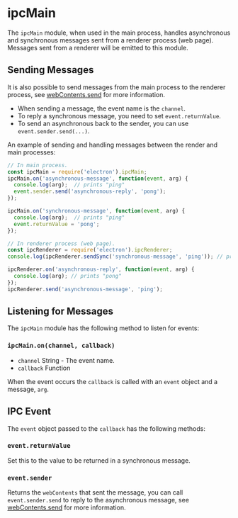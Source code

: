 # ipcMain

The `ipcMain` module, when used in the main process, handles asynchronous and
synchronous messages sent from a renderer process (web page). Messages sent from
a renderer will be emitted to this module.

## Sending Messages

It is also possible to send messages from the main process to the renderer
process, see [webContents.send][webcontents-send] for more information.

* When sending a message, the event name is the `channel`.
* To reply a synchronous message, you need to set `event.returnValue`.
* To send an asynchronous back to the sender, you can use
  `event.sender.send(...)`.

An example of sending and handling messages between the render and main
processes:

```javascript
// In main process.
const ipcMain = require('electron').ipcMain;
ipcMain.on('asynchronous-message', function(event, arg) {
  console.log(arg);  // prints "ping"
  event.sender.send('asynchronous-reply', 'pong');
});

ipcMain.on('synchronous-message', function(event, arg) {
  console.log(arg);  // prints "ping"
  event.returnValue = 'pong';
});
```

```javascript
// In renderer process (web page).
const ipcRenderer = require('electron').ipcRenderer;
console.log(ipcRenderer.sendSync('synchronous-message', 'ping')); // prints "pong"

ipcRenderer.on('asynchronous-reply', function(event, arg) {
  console.log(arg); // prints "pong"
});
ipcRenderer.send('asynchronous-message', 'ping');
```

## Listening for Messages

The `ipcMain` module has the following method to listen for events:

### `ipcMain.on(channel, callback)`

* `channel` String - The event name.
* `callback` Function

When the event occurs the `callback` is called with an `event` object and a
message, `arg`.

## IPC Event

The `event` object passed to the `callback` has the following methods:

### `event.returnValue`

Set this to the value to be returned in a synchronous message.

### `event.sender`

Returns the `webContents` that sent the message, you can call
`event.sender.send` to reply to the asynchronous message, see
[webContents.send][webcontents-send] for more information.

[webcontents-send]: web-contents.md#webcontentssendchannel-arg1-arg2-
